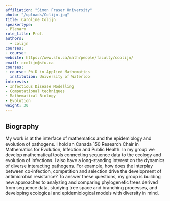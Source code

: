 ```yaml
---
affiliation: "Simon Fraser University"
photo: "/uploads/Colijn.jpg"
title: Caroline Colijn
speakertype:
- Plenary
role_title: Prof.
authors:
  - colijn
courses:
- course: 
website: https://www.sfu.ca/math/people/faculty/ccolijn/
email: ccolijn@sfu.ca
courses:
- course: Ph.D in Applied Mathematics
  institution: University of Waterloo
interests:
- Infectious Disease Modelling
- Computational techniques
- Mathematical Biology
- Evolution
weight: 30
---
```


## Biography

My work is at the interface of mathematics and the epidemiology and evolution
of pathogens. I hold an Canada 150 Research Chair in Mathematics for Evolution,
Infection and Public Health. In my group we develop mathematical tools
connecting sequence data to the ecology and evolution of infections. I also
have a long-standing interest on the dynamics of diverse interacting pathogens.
For example, how does the interplay between co-infection, competition and
selection drive the development of antimicrobial resistance? To answer these
questions, my group is building new approaches to analyzing and comparing
phylogenetic trees derived from sequence data, studying tree space and
branching processes, and developing ecological and epidemiological models with
diversity in mind.


